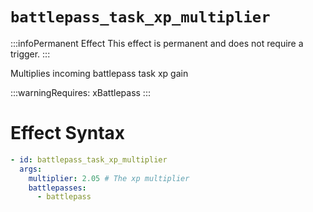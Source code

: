 # `battlepass_task_xp_multiplier`
:::infoPermanent Effect
This effect is permanent and does not require a trigger.
:::

Multiplies incoming battlepass task xp gain

:::warningRequires:
xBattlepass
:::
# Effect Syntax
```yaml
- id: battlepass_task_xp_multiplier
  args:
    multiplier: 2.05 # The xp multiplier
    battlepasses:
      - battlepass
```
